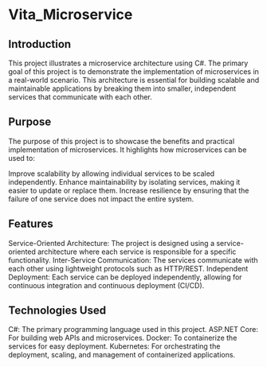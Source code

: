 # Vita_Microservice
## Introduction
This project illustrates a microservice architecture using C#. The primary goal of this project is to demonstrate the implementation of microservices in a real-world scenario. This architecture is essential for building scalable and maintainable applications by breaking them into smaller, independent services that communicate with each other.

## Purpose
The purpose of this project is to showcase the benefits and practical implementation of microservices. It highlights how microservices can be used to:

Improve scalability by allowing individual services to be scaled independently.
Enhance maintainability by isolating services, making it easier to update or replace them.
Increase resilience by ensuring that the failure of one service does not impact the entire system.
## Features
Service-Oriented Architecture: The project is designed using a service-oriented architecture where each service is responsible for a specific functionality.
Inter-Service Communication: The services communicate with each other using lightweight protocols such as HTTP/REST.
Independent Deployment: Each service can be deployed independently, allowing for continuous integration and continuous deployment (CI/CD).
## Technologies Used
C#: The primary programming language used in this project.
ASP.NET Core: For building web APIs and microservices.
Docker: To containerize the services for easy deployment.
Kubernetes: For orchestrating the deployment, scaling, and management of containerized applications.
